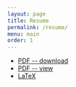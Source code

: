 ```yaml
---
layout: page
title: Resume
permalink: /resume/
menu: main
order: 1
---
```


- [PDF -- download](https://github.com/katur/resume/raw/master/erickson_resume.pdf)
- [PDF -- view](https://github.com/katur/resume/blob/master/erickson_resume.pdf)
- [LaTeX](https://github.com/katur/resume/blob/master/erickson_resume.tex)
